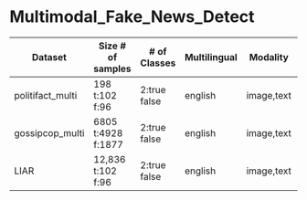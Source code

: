 # Multimodal_Fake_News_Detect


| Dataset                 | Size # of samples       | # of Classes        | Multilingual            |Modality      |   Data Category       |  Source   |
|-----------------------|--------------| --------------|-------------------------------------------|-------------------------|-------------------------|-------------------------|
|politifact_multi|198  t:102 f:96 |2:true false|english |image,text|political|political|FakeNewsNet|
|gossipcop_multi|6805  t:4928 f:1877 |2:true false|english |image,text|political|political|FakeNewsNet|
|LIAR|12,836  t:102 f:96 |2:true false|english |image,text|political|political|FakeNewsNet|

